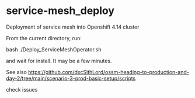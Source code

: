 # service-mesh_deploy
Deployment of service mesh into Openshift 4.14 cluster

From the current directory, run:

bash ./Deploy_ServiceMeshOperator.sh

and wait for install.  It may be a few minutes.

See also https://github.com/dxcSithLord/ossm-heading-to-production-and-day-2/tree/main/scenario-3-prod-basic-setup/scripts

check issues